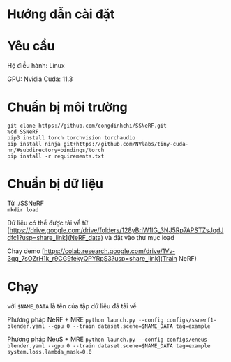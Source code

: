 # Hướng dẫn cài đặt

# Yêu cầu

Hệ điều hành: Linux

GPU: Nvidia
Cuda: 11.3

# Chuẩn bị môi trường
`git clone https://github.com/congdinhchi/SSNeRF.git`<br>
`%cd SSNeRF`<br>
`pip3 install torch torchvision torchaudio` <br>
`pip install ninja git+https://github.com/NVlabs/tiny-cuda-nn/#subdirectory=bindings/torch`<br>
`pip install -r requirements.txt`<br>

# Chuẩn bị dữ liệu
Từ ./SSNeRF  
`mkdir load`

Dữ liệu có thể được tải về từ [https://drive.google.com/drive/folders/128yBriW1IG_3NJ5Rp7APSTZsJqdJdfc1?usp=share_link](NeRF_data) và đặt vào thư mục load  

Chạy demo [https://colab.research.google.com/drive/1Vv-3qg_7sOZrH1k_r9CG9fekyQPYRpS3?usp=share_link](Train NeRF)
# Chạy

với `$NAME_DATA` là tên của tập dữ liệu đã tải về

Phương pháp NeRF + MRE
`python launch.py --config configs/ssnerf1-blender.yaml --gpu 0 --train dataset.scene=$NAME_DATA tag=example`

Phương pháp NeuS + MRE
`python launch.py --config configs/eneus-blender.yaml --gpu 0 --train dataset.scene=$NAME_DATA tag=example system.loss.lambda_mask=0.0`
